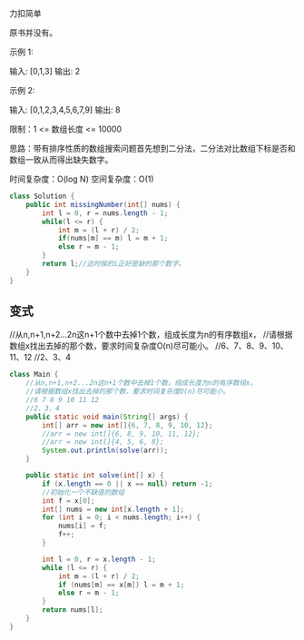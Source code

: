 力扣简单

原书并没有。



示例 1:

输入: [0,1,3]
输出: 2



示例 2:

输入: [0,1,2,3,4,5,6,7,9]
输出: 8


限制：1 <= 数组长度 <= 10000



思路：带有排序性质的数组搜索问题首先想到二分法，二分法对比数组下标是否和数组一致从而得出缺失数字。



时间复杂度：O(log N)
空间复杂度：O(1)

```java
class Solution {
    public int missingNumber(int[] nums) {
        int l = 0, r = nums.length - 1;
        while(l <= r) {
            int m = (l + r) / 2;
            if(nums[m] == m) l = m + 1;
            else r = m - 1;
        }
        return l;//这时候的i正好是缺的那个数字。
    }
}
```



## 变式

//从n,n+1,n+2...2n这n+1个数中去掉1个数，组成长度为n的有序数组x，
//请根据数组x找出去掉的那个数，要求时间复杂度O(n)尽可能小。
//6、7、8、9、10、11、12
//2、3、4

````java
class Main {	
	//从n,n+1,n+2...2n这n+1个数中去掉1个数，组成长度为n的有序数组x，
    //请根据数组x找出去掉的那个数，要求时间复杂度O(n)尽可能小。
    //6 7 8 9 10 11 12
    //2、3、4
    public static void main(String[] args) {
        int[] arr = new int[]{6, 7, 8, 9, 10, 12};
        //arr = new int[]{6, 8, 9, 10, 11, 12};
        //arr = new int[]{4, 5, 6, 8};
        System.out.println(solve(arr));
    }

    public static int solve(int[] x) {
        if (x.length == 0 || x == null) return -1;
        //初始化一个不缺值的数组
        int f = x[0];
        int[] nums = new int[x.length + 1];
        for (int i = 0; i < nums.length; i++) {
            nums[i] = f;
            f++;
        }

        int l = 0, r = x.length - 1;
        while (l <= r) {
            int m = (l + r) / 2;
            if (nums[m] == x[m]) l = m + 1;
            else r = m - 1;
        }
        return nums[l];
    }
}
````

